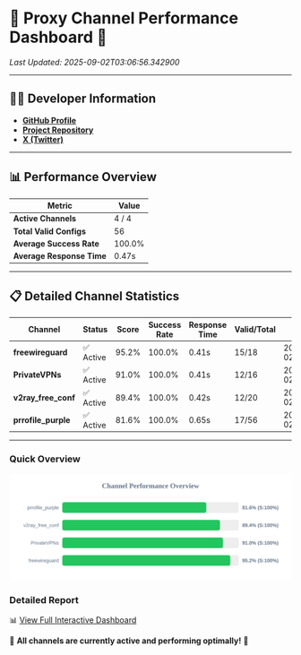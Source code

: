 # 🌟 Proxy Channel Performance Dashboard 🌟

_Last Updated: 2025-09-02T03:06:56.342900_

---

## 👩‍💻 Developer Information

- **[GitHub Profile](https://github.com/4n0nymou3)**  
- **[Project Repository](https://github.com/4n0nymou3/multi-proxy-config-fetcher)**  
- **[X (Twitter)](https://x.com/4n0nymou3)**  

---

## 📊 Performance Overview

| Metric                | Value       |
|-----------------------|-------------|
| **Active Channels**   | 4 / 4       |
| **Total Valid Configs** | 56          |
| **Average Success Rate** | 100.0%      |
| **Average Response Time** | 0.47s       |

---

## 📋 Detailed Channel Statistics

| Channel          | Status     | Score  | Success Rate | Response Time | Valid/Total | Last Success               |
|------------------|------------|--------|--------------|---------------|-------------|----------------------------|
| **freewireguard**  | ✅ Active  | 95.2%  | 100.0% | 0.41s         | 15/18       | 2025-09-02T03:06:56.341196 |
| **PrivateVPNs**  | ✅ Active  | 91.0%  | 100.0% | 0.41s         | 12/16       | 2025-09-02T03:06:55.901388 |
| **v2ray_free_conf**  | ✅ Active  | 89.4%  | 100.0% | 0.42s         | 12/20       | 2025-09-02T03:06:55.450810 |
| **prrofile_purple**  | ✅ Active  | 81.6%  | 100.0% | 0.65s         | 17/56       | 2025-09-02T03:06:54.958154 |

---

### Quick Overview
<div align="center">
  <a href="https://raw.githubusercontent.com/nullluser/NullRepo/refs/heads/main/assets/channel_stats_chart.svg">
    <img src="https://raw.githubusercontent.com/nullluser/NullRepo/refs/heads/main/assets/channel_stats_chart.svg" alt="Source Performance Statistics" width="800">
  </a>
</div>

### Detailed Report
📊 [View Full Interactive Dashboard](https://htmlpreview.github.io/?https://github.com/nullluser/NullRepo/blob/main/assets/performance_report.html)

🎉 **All channels are currently active and performing optimally!** 🎉
